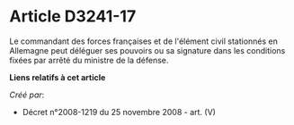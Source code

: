 # Article D3241-17

Le commandant des forces françaises et de l'élément civil stationnés en Allemagne peut déléguer ses pouvoirs ou sa signature
dans les conditions fixées par arrêté du ministre de la défense.

**Liens relatifs à cet article**

_Créé par_:

  - Décret n°2008-1219 du 25 novembre 2008 - art. (V)
